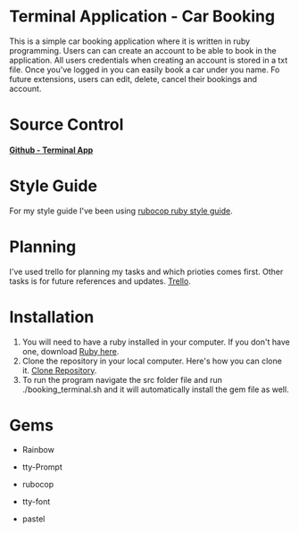# Terminal Application - Car Booking 

This is a simple car booking application where it is written in ruby programming. Users can can create an account to be able to book in the application. All users credentials when creating an account is stored in a txt file. Once you've logged in you can easily book a car under you name. Fo future extensions, users can edit, delete, cancel their bookings and account. 

# Source Control
#### [Github - Terminal App](https://github.com/adrianalain/AdrianAlainPortaje_T1A3/tree/master)

# Style Guide
For my style guide I've been using [rubocop ruby style guide](https://github.com/rubocop/ruby-style-guide).

# Planning
I've used trello for planning my tasks and which prioties comes first. Other tasks is for future references and updates. [Trello](https://trello.com/b/96GRRzLt/terminal-app).

# Installation
1. You will need to have a ruby installed in your computer. If you don't have one, download [Ruby here](https://www.ruby-lang.org/en/).
2. Clone the repository in your local computer. Here's how you can clone it. [Clone Repository](https://docs.github.com/en/repositories/creating-and-managing-repositories/cloning-a-repository).
3. To run the program navigate the src folder file and run ./booking_terminal.sh and it will automatically install the gem file as well.

# Gems
- Rainbow

- tty-Prompt

- rubocop

- tty-font

- pastel